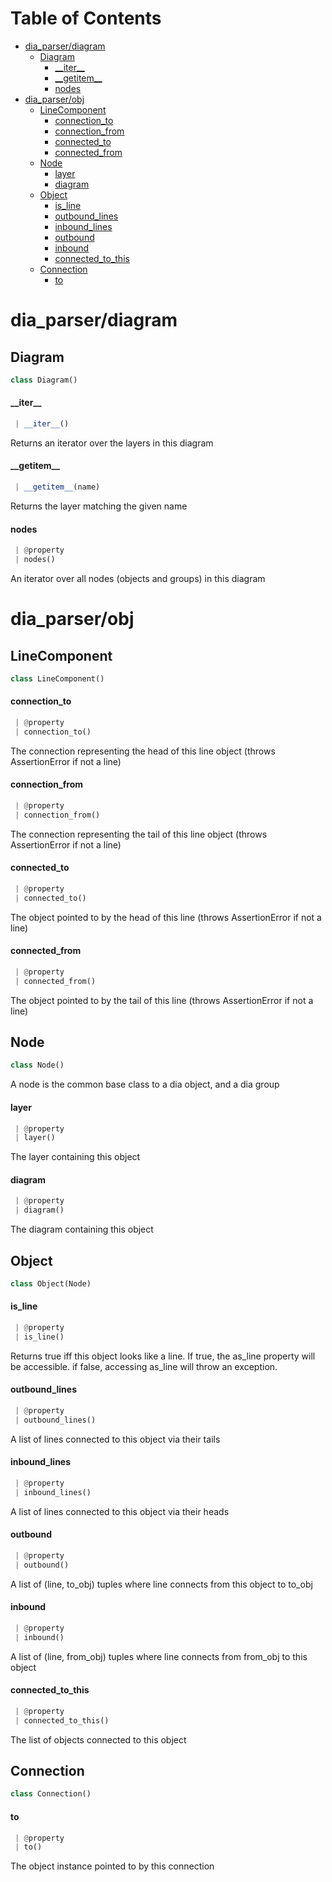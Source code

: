 # Table of Contents

* [dia\_parser/diagram](#dia_parser/diagram)
  * [Diagram](#dia_parser/diagram.Diagram)
    * [\_\_iter\_\_](#dia_parser/diagram.Diagram.__iter__)
    * [\_\_getitem\_\_](#dia_parser/diagram.Diagram.__getitem__)
    * [nodes](#dia_parser/diagram.Diagram.nodes)
* [dia\_parser/obj](#dia_parser/obj)
  * [LineComponent](#dia_parser/obj.LineComponent)
    * [connection\_to](#dia_parser/obj.LineComponent.connection_to)
    * [connection\_from](#dia_parser/obj.LineComponent.connection_from)
    * [connected\_to](#dia_parser/obj.LineComponent.connected_to)
    * [connected\_from](#dia_parser/obj.LineComponent.connected_from)
  * [Node](#dia_parser/obj.Node)
    * [layer](#dia_parser/obj.Node.layer)
    * [diagram](#dia_parser/obj.Node.diagram)
  * [Object](#dia_parser/obj.Object)
    * [is\_line](#dia_parser/obj.Object.is_line)
    * [outbound\_lines](#dia_parser/obj.Object.outbound_lines)
    * [inbound\_lines](#dia_parser/obj.Object.inbound_lines)
    * [outbound](#dia_parser/obj.Object.outbound)
    * [inbound](#dia_parser/obj.Object.inbound)
    * [connected\_to\_this](#dia_parser/obj.Object.connected_to_this)
  * [Connection](#dia_parser/obj.Connection)
    * [to](#dia_parser/obj.Connection.to)

<a name="dia_parser/diagram"></a>
# dia\_parser/diagram

<a name="dia_parser/diagram.Diagram"></a>
## Diagram

```python
class Diagram()
```

<a name="dia_parser/diagram.Diagram.__iter__"></a>
#### \_\_iter\_\_

```python
 | __iter__()
```

Returns an iterator over the layers in this diagram

<a name="dia_parser/diagram.Diagram.__getitem__"></a>
#### \_\_getitem\_\_

```python
 | __getitem__(name)
```

Returns the layer matching the given name

<a name="dia_parser/diagram.Diagram.nodes"></a>
#### nodes

```python
 | @property
 | nodes()
```

An iterator over all nodes (objects and groups) in this diagram

<a name="dia_parser/obj"></a>
# dia\_parser/obj

<a name="dia_parser/obj.LineComponent"></a>
## LineComponent

```python
class LineComponent()
```

<a name="dia_parser/obj.LineComponent.connection_to"></a>
#### connection\_to

```python
 | @property
 | connection_to()
```

The connection representing the head of this line object (throws AssertionError if not a line)

<a name="dia_parser/obj.LineComponent.connection_from"></a>
#### connection\_from

```python
 | @property
 | connection_from()
```

The connection representing the tail of this line object (throws AssertionError if not a line)

<a name="dia_parser/obj.LineComponent.connected_to"></a>
#### connected\_to

```python
 | @property
 | connected_to()
```

The object pointed to by the head of this line (throws AssertionError if not a line)

<a name="dia_parser/obj.LineComponent.connected_from"></a>
#### connected\_from

```python
 | @property
 | connected_from()
```

The object pointed to by the tail of this line (throws AssertionError if not a line)

<a name="dia_parser/obj.Node"></a>
## Node

```python
class Node()
```

A node is the common base class to a dia object, and a dia group

<a name="dia_parser/obj.Node.layer"></a>
#### layer

```python
 | @property
 | layer()
```

The layer containing this object

<a name="dia_parser/obj.Node.diagram"></a>
#### diagram

```python
 | @property
 | diagram()
```

The diagram containing this object

<a name="dia_parser/obj.Object"></a>
## Object

```python
class Object(Node)
```

<a name="dia_parser/obj.Object.is_line"></a>
#### is\_line

```python
 | @property
 | is_line()
```

Returns true iff this object looks like a line. If true, the as_line
property will be accessible. if false, accessing as_line will throw
an exception.

<a name="dia_parser/obj.Object.outbound_lines"></a>
#### outbound\_lines

```python
 | @property
 | outbound_lines()
```

A list of lines connected to this object via their tails

<a name="dia_parser/obj.Object.inbound_lines"></a>
#### inbound\_lines

```python
 | @property
 | inbound_lines()
```

A list of lines connected to this object via their heads

<a name="dia_parser/obj.Object.outbound"></a>
#### outbound

```python
 | @property
 | outbound()
```

A list of (line, to_obj) tuples where line connects from this object to to_obj

<a name="dia_parser/obj.Object.inbound"></a>
#### inbound

```python
 | @property
 | inbound()
```

A list of (line, from_obj) tuples where line connects from from_obj to this object

<a name="dia_parser/obj.Object.connected_to_this"></a>
#### connected\_to\_this

```python
 | @property
 | connected_to_this()
```

The list of objects connected to this object

<a name="dia_parser/obj.Connection"></a>
## Connection

```python
class Connection()
```

<a name="dia_parser/obj.Connection.to"></a>
#### to

```python
 | @property
 | to()
```

The object instance pointed to by this connection

